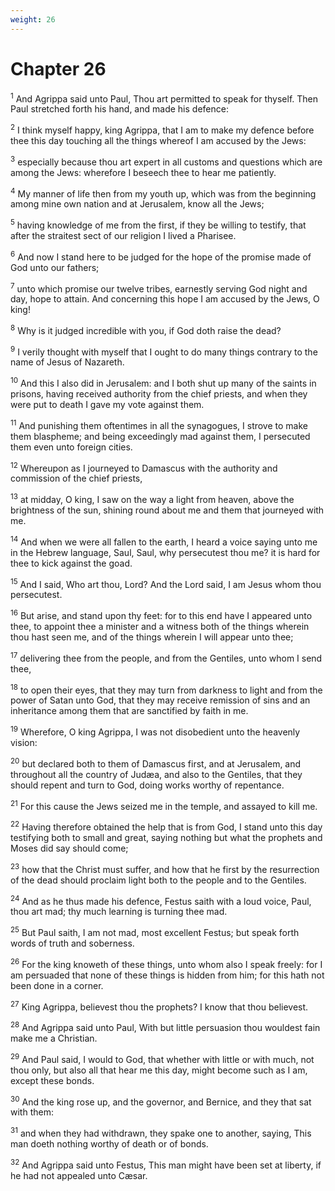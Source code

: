 ```yaml
---
weight: 26
---
```


# Chapter 26

<sup>1</sup> And Agrippa said unto Paul, Thou art permitted to speak for thyself. Then Paul stretched forth his hand, and made his defence: 

<sup>2</sup> I think myself happy, king Agrippa, that I am to make my defence before thee this day touching all the things whereof I am accused by the Jews: 

<sup>3</sup> especially because thou art expert in all customs and questions which are among the Jews: wherefore I beseech thee to hear me patiently. 

<sup>4</sup> My manner of life then from my youth up, which was from the beginning among mine own nation and at Jerusalem, know all the Jews; 

<sup>5</sup> having knowledge of me from the first, if they be willing to testify, that after the straitest sect of our religion I lived a Pharisee. 

<sup>6</sup> And now I stand here to be judged for the hope of the promise made of God unto our fathers; 

<sup>7</sup> unto which promise our twelve tribes, earnestly serving God night and day, hope to attain. And concerning this hope I am accused by the Jews, O king! 

<sup>8</sup> Why is it judged incredible with you, if God doth raise the dead? 

<sup>9</sup> I verily thought with myself that I ought to do many things contrary to the name of Jesus of Nazareth. 

<sup>10</sup> And this I also did in Jerusalem: and I both shut up many of the saints in prisons, having received authority from the chief priests, and when they were put to death I gave my vote against them. 

<sup>11</sup> And punishing them oftentimes in all the synagogues, I strove to make them blaspheme; and being exceedingly mad against them, I persecuted them even unto foreign cities. 

<sup>12</sup> Whereupon as I journeyed to Damascus with the authority and commission of the chief priests, 

<sup>13</sup> at midday, O king, I saw on the way a light from heaven, above the brightness of the sun, shining round about me and them that journeyed with me. 

<sup>14</sup> And when we were all fallen to the earth, I heard a voice saying unto me in the Hebrew language, Saul, Saul, why persecutest thou me? it is hard for thee to kick against the goad. 

<sup>15</sup> And I said, Who art thou, Lord? And the Lord said, I am Jesus whom thou persecutest. 

<sup>16</sup> But arise, and stand upon thy feet: for to this end have I appeared unto thee, to appoint thee a minister and a witness both of the things wherein thou hast seen me, and of the things wherein I will appear unto thee; 

<sup>17</sup> delivering thee from the people, and from the Gentiles, unto whom I send thee, 

<sup>18</sup> to open their eyes, that they may turn from darkness to light and from the power of Satan unto God, that they may receive remission of sins and an inheritance among them that are sanctified by faith in me. 

<sup>19</sup> Wherefore, O king Agrippa, I was not disobedient unto the heavenly vision: 

<sup>20</sup> but declared both to them of Damascus first, and at Jerusalem, and throughout all the country of Judæa, and also to the Gentiles, that they should repent and turn to God, doing works worthy of repentance. 

<sup>21</sup> For this cause the Jews seized me in the temple, and assayed to kill me. 

<sup>22</sup> Having therefore obtained the help that is from God, I stand unto this day testifying both to small and great, saying nothing but what the prophets and Moses did say should come; 

<sup>23</sup> how that the Christ must suffer, and how that he first by the resurrection of the dead should proclaim light both to the people and to the Gentiles. 

<sup>24</sup> And as he thus made his defence, Festus saith with a loud voice, Paul, thou art mad; thy much learning is turning thee mad. 

<sup>25</sup> But Paul saith, I am not mad, most excellent Festus; but speak forth words of truth and soberness. 

<sup>26</sup> For the king knoweth of these things, unto whom also I speak freely: for I am persuaded that none of these things is hidden from him; for this hath not been done in a corner. 

<sup>27</sup> King Agrippa, believest thou the prophets? I know that thou believest. 

<sup>28</sup> And Agrippa said unto Paul, With but little persuasion thou wouldest fain make me a Christian. 

<sup>29</sup> And Paul said, I would to God, that whether with little or with much, not thou only, but also all that hear me this day, might become such as I am, except these bonds. 

<sup>30</sup> And the king rose up, and the governor, and Bernice, and they that sat with them: 

<sup>31</sup> and when they had withdrawn, they spake one to another, saying, This man doeth nothing worthy of death or of bonds. 

<sup>32</sup> And Agrippa said unto Festus, This man might have been set at liberty, if he had not appealed unto Cæsar. 


